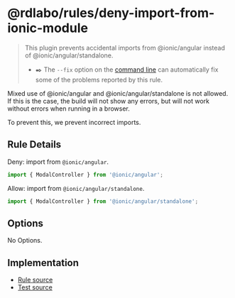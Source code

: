 # @rdlabo/rules/deny-import-from-ionic-module

> This plugin prevents accidental imports from @ionic/angular instead of @ionic/angular/standalone.
>
> - ✒️ The `--fix` option on the [command line](https://eslint.org/docs/user-guide/command-line-interface#fixing-problems) can automatically fix some of the problems reported by this rule.

Mixed use of @ionic/angular and @ionic/angular/standalone is not allowed. If this is the case, the build will not show any errors, but will not work without errors when running in a browser.

To prevent this, we prevent incorrect imports.

## Rule Details

Deny: import from `@ionic/angular`.

```ts
import { ModalController } from '@ionic/angular';
```

Allow: import from `@ionic/angular/standalone`.

```ts
import { ModalController } from '@ionic/angular/standalone';
```

## Options

No Options.

## Implementation

- [Rule source](../../src/rules/deny-import-from-ionic-module.ts)
- [Test source](../../tests/rules/deny-import-from-ionic-module.ts)
